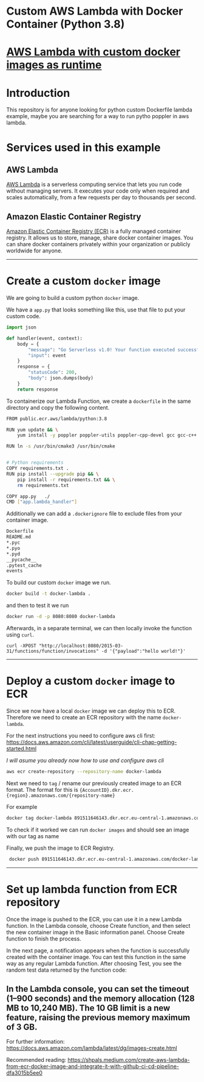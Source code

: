 # Custom AWS Lambda with Docker Container (Python 3.8)

# [AWS Lambda with custom docker images as runtime](https://www.philschmid.de/aws-lambda-with-custom-docker-image)

# Introduction

This repository is for anyone looking for python custom Dockerfile lambda example, maybe you are searching for a way to run pytho poppler in aws lambda.

# Services used in this example

## AWS Lambda

[AWS Lambda](https://docs.aws.amazon.com/lambda/latest/dg/welcome.html) is a serverless computing service that lets you
run code without managing servers. It executes your code only when required and scales automatically, from a few
requests per day to thousands per second.

## Amazon Elastic Container Registry

[Amazon Elastic Container Registry (ECR)](https://aws.amazon.com/ecr/?nc1=h_ls) is a fully managed container registry.
It allows us to store, manage, share docker container images. You can share docker containers privately within your
organization or publicly worldwide for anyone.


---

# Create a custom `docker` image

We are going to build a custom python `docker` image.

We have a `app.py` that looks something like this, use that file to put your custom code.

```python
import json

def handler(event, context):
    body = {
        "message": "Go Serverless v1.0! Your function executed successfully!",
        "input": event
    }
    response = {
        "statusCode": 200,
        "body": json.dumps(body)
    }
    return response
```

To containerize our Lambda Function, we create a `dockerfile` in the same directory and copy the following content.

```bash
FROM public.ecr.aws/lambda/python:3.8

RUN yum update && \
    yum install -y poppler poppler-utils poppler-cpp-devel gcc gcc-c++ cmake3 make pkg-config cmake-data python-devel

RUN ln -s /usr/bin/cmake3 /usr/bin/cmake


# Python requirements
COPY requirements.txt .
RUN pip install --upgrade pip && \
    pip install -r requirements.txt && \
    rm requirements.txt

COPY app.py   ./
CMD ["app.lambda_handler"]    
```

Additionally we can add a `.dockerignore` file to exclude files from your container image.

```bash
Dockerfile
README.md
*.pyc
*.pyo
*.pyd
__pycache__
.pytest_cache
events
```

To build our custom `docker` image we run.

```bash
docker build -t docker-lambda .
```

and then to test it we run

```bash
docker run -d -p 8080:8080 docker-lambda
```

Afterwards, in a separate terminal, we can then locally invoke the function using `curl`.

```
curl -XPOST "http://localhost:8080/2015-03-31/functions/function/invocations" -d '{"payload":"hello world!"}'
```

---

# Deploy a custom `docker` image to ECR

Since we now have a local `docker` image we can deploy this to ECR. Therefore we need to create an ECR repository with
the name `docker-lambda`.

For the next instructions you need to configure aws cli first: https://docs.aws.amazon.com/cli/latest/userguide/cli-chap-getting-started.html

_I will asume you already now how to use and configure aws cli_

```bash
aws ecr create-repository --repository-name docker-lambda
```

Next we need to `tag` / rename our previously created image to an ECR format. The format for this is
`{AccountID}.dkr.ecr.{region}.amazonaws.com/{repository-name}`

For example

```bash
docker tag docker-lambda 891511646143.dkr.ecr.eu-central-1.amazonaws.com/docker-lambda
```

To check if it worked we can run `docker images` and should see an image with our tag as name


Finally, we push the image to ECR Registry.

```bash
 docker push 891511646143.dkr.ecr.eu-central-1.amazonaws.com/docker-lambda
```

---

# Set up lambda function from ECR repository

Once the image is pushed to the ECR, you can use it in a new Lambda function. In the Lambda console, choose Create function, and then select the new container image in the Basic information panel. Choose Create function to finish the process.

In the next page, a notification appears when the function is successfully created with the container image. You can test this function in the same way as any regular Lambda function. After choosing Test, you see the random test data returned by the function code:

In the Lambda console, you can set the timeout (1–900 seconds) and the memory allocation (128 MB to 10,240 MB). The 10 GB limit is a new feature, raising the previous memory maximum of 3 GB.
---

For further information: https://docs.aws.amazon.com/lambda/latest/dg/images-create.html

Recommended reading: https://shpals.medium.com/create-aws-lambda-from-ecr-docker-image-and-integrate-it-with-github-ci-cd-pipeline-dfa3015b5ee0
